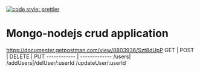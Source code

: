 [![code style: prettier](https://img.shields.io/badge/code_style-prettier-ff69b4.svg?style=flat-square)](https://github.com/prettier/prettier)
# Mongo-nodejs crud application 

https://documenter.getpostman.com/view/8803936/Szt8dUpP
GET | POST | DELETE | PUT 
------------ | -------------
/users| /addUsers|/delUser/:userId /updateUser/:userId
